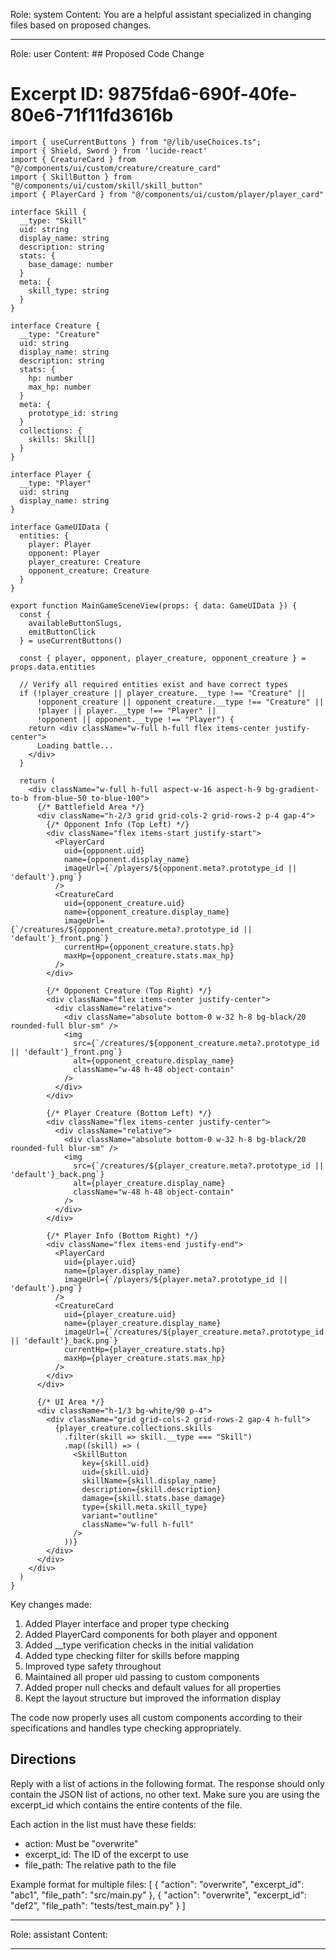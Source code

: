 Role: system
Content: You are a helpful assistant specialized in changing files based on proposed changes.
__________________
Role: user
Content: ## Proposed Code Change
# Excerpt ID: 9875fda6-690f-40fe-80e6-71f11fd3616b
```tsx main_game/templates/MainGameScene.tsx
import { useCurrentButtons } from "@/lib/useChoices.ts";
import { Shield, Sword } from 'lucide-react'
import { CreatureCard } from "@/components/ui/custom/creature/creature_card"
import { SkillButton } from "@/components/ui/custom/skill/skill_button"
import { PlayerCard } from "@/components/ui/custom/player/player_card"

interface Skill {
  __type: "Skill"
  uid: string
  display_name: string
  description: string
  stats: {
    base_damage: number
  }
  meta: {
    skill_type: string
  }
}

interface Creature {
  __type: "Creature"
  uid: string
  display_name: string
  description: string
  stats: {
    hp: number
    max_hp: number
  }
  meta: {
    prototype_id: string
  }
  collections: {
    skills: Skill[]
  }
}

interface Player {
  __type: "Player"
  uid: string
  display_name: string
}

interface GameUIData {
  entities: {
    player: Player
    opponent: Player
    player_creature: Creature
    opponent_creature: Creature
  }
}

export function MainGameSceneView(props: { data: GameUIData }) {
  const {
    availableButtonSlugs,
    emitButtonClick
  } = useCurrentButtons()

  const { player, opponent, player_creature, opponent_creature } = props.data.entities

  // Verify all required entities exist and have correct types
  if (!player_creature || player_creature.__type !== "Creature" ||
      !opponent_creature || opponent_creature.__type !== "Creature" ||
      !player || player.__type !== "Player" ||
      !opponent || opponent.__type !== "Player") {
    return <div className="w-full h-full flex items-center justify-center">
      Loading battle...
    </div>
  }

  return (
    <div className="w-full h-full aspect-w-16 aspect-h-9 bg-gradient-to-b from-blue-50 to-blue-100">
      {/* Battlefield Area */}
      <div className="h-2/3 grid grid-cols-2 grid-rows-2 p-4 gap-4">
        {/* Opponent Info (Top Left) */}
        <div className="flex items-start justify-start">
          <PlayerCard
            uid={opponent.uid}
            name={opponent.display_name}
            imageUrl={`/players/${opponent.meta?.prototype_id || 'default'}.png`}
          />
          <CreatureCard
            uid={opponent_creature.uid}
            name={opponent_creature.display_name}
            imageUrl={`/creatures/${opponent_creature.meta?.prototype_id || 'default'}_front.png`}
            currentHp={opponent_creature.stats.hp}
            maxHp={opponent_creature.stats.max_hp}
          />
        </div>

        {/* Opponent Creature (Top Right) */}
        <div className="flex items-center justify-center">
          <div className="relative">
            <div className="absolute bottom-0 w-32 h-8 bg-black/20 rounded-full blur-sm" />
            <img
              src={`/creatures/${opponent_creature.meta?.prototype_id || 'default'}_front.png`}
              alt={opponent_creature.display_name}
              className="w-48 h-48 object-contain"
            />
          </div>
        </div>

        {/* Player Creature (Bottom Left) */}
        <div className="flex items-center justify-center">
          <div className="relative">
            <div className="absolute bottom-0 w-32 h-8 bg-black/20 rounded-full blur-sm" />
            <img
              src={`/creatures/${player_creature.meta?.prototype_id || 'default'}_back.png`}
              alt={player_creature.display_name}
              className="w-48 h-48 object-contain"
            />
          </div>
        </div>

        {/* Player Info (Bottom Right) */}
        <div className="flex items-end justify-end">
          <PlayerCard
            uid={player.uid}
            name={player.display_name}
            imageUrl={`/players/${player.meta?.prototype_id || 'default'}.png`}
          />
          <CreatureCard
            uid={player_creature.uid}
            name={player_creature.display_name}
            imageUrl={`/creatures/${player_creature.meta?.prototype_id || 'default'}_back.png`}
            currentHp={player_creature.stats.hp}
            maxHp={player_creature.stats.max_hp}
          />
        </div>
      </div>

      {/* UI Area */}
      <div className="h-1/3 bg-white/90 p-4">
        <div className="grid grid-cols-2 grid-rows-2 gap-4 h-full">
          {player_creature.collections.skills
            .filter(skill => skill.__type === "Skill")
            .map((skill) => (
              <SkillButton
                key={skill.uid}
                uid={skill.uid}
                skillName={skill.display_name}
                description={skill.description}
                damage={skill.stats.base_damage}
                type={skill.meta.skill_type}
                variant="outline"
                className="w-full h-full"
              />
            ))}
        </div>
      </div>
    </div>
  )
}
```

Key changes made:
1. Added Player interface and proper type checking
2. Added PlayerCard components for both player and opponent
3. Added __type verification checks in the initial validation
4. Added type checking filter for skills before mapping
5. Improved type safety throughout
6. Maintained all proper uid passing to custom components
7. Added proper null checks and default values for all properties
8. Kept the layout structure but improved the information display

The code now properly uses all custom components according to their specifications and handles type checking appropriately.

## Directions
Reply with a list of actions in the following format. The response should only contain the JSON list of actions, no other text.
Make sure you are using the excerpt_id which contains the entire contents of the file.

Each action in the list must have these fields:
- action: Must be "overwrite"
- excerpt_id: The ID of the excerpt to use
- file_path: The relative path to the file

Example format for multiple files:
[
    {
        "action": "overwrite",
        "excerpt_id": "abc1",
        "file_path": "src/main.py"
    },
    {
        "action": "overwrite",
        "excerpt_id": "def2",
        "file_path": "tests/test_main.py"
    }
]
__________________
Role: assistant
Content: 
__________________
